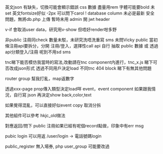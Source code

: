 <!-- err locals not reactive -->


英文json 有缺失，切換可能會顯示錯誤
css 數據 盡量用rem
字體可能要bold 未set
英文fontsize好似 -2px  可以問下carol
! database column 未必是最新
安全問題，無將db.php 上傳
暫時未用
  admin 開 jwt header

<!-- register -->
v-if 會取消user data，研究用v-show 但唔好render咁多野

非public 
  注冊同check 數量未駁，未研究洗唔洗重寫
  sms 未問Vicky
public 
  當初條注冊api要拆分，分開 注冊/登入，選擇性call api 
  自行 抽取 public 數據 或 透過api分類登入/注冊
  呢到不用sd sms

tnc睇下能否模仿我當時的寫法,改動請在tnc component内進行，tnc_x.js 睇下可否改成json形式
透過不同用戶決定load 不同tnc
404 block 睇下有無其他問題



<!-- stores/group -->
router group 幫我打亂，map返數字


<!-- game -->
透過xxx-page prop傳入類型決定load咩 event，event component 如果跟我情況，自行寫 json 再決定show back,color,text

如果覺得混亂，可以直接好似event copy 取消分拆

其他組件可以參考 hkjc_old做法

<!-- api -->
對應返回/問下 public 注冊如果已經有呢個record點做，印象中有err msg

pubic login 可以用返 /user/login -> 電話號碼login

public_register 無入場券, php user_group 可能要改過